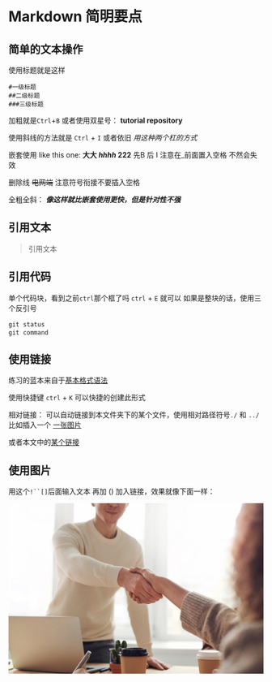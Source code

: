 # Markdown 简明要点
## 简单的文本操作
使用标题就是这样
```
#一级标题
##二级标题
###三级标题
```
加粗就是`Ctrl`+`B` 或者使用双星号： **tutorial repository**

使用斜线的方法就是 `Ctrl` + `I` 或者依旧  _用这种两个杠的方式_
  
嵌套使用 like this one: **大大 _hhhh_ 222** 先B 后 I  注意在_前面置入空格 不然会失效

删除线 ~~电网端~~ 注意符号衔接不要插入空格

全粗全斜： ***像这样就比嵌套使用更快，但是针对性不强***
  
## 引用文本
>引用文本

## 引用代码
  单个代码块，看到之前`ctrl`那个框了吗  `ctrl` + `E` 就可以
  如果是整块的话，使用三个反引号
  ```
  git status 
  git command
  ```
## 使用链接
  练习的蓝本来自于[基本格式语法](https://docs.github.com/cn/get-started/writing-on-github/getting-started-with-writing-and-formatting-on-github/basic-writing-and-formatting-syntax)

使用快捷键 `ctrl` + `K` 可以快捷的创建此形式

相对链接： 可以自动链接到本文件夹下的某个文件，使用相对路径符号`./` 和 `../` 比如插入一个 [一张图片](./pexels-fauxels-3184465.jpg)

或者本文中的[某个链接](https://github.com/luoruwei/hello-world/blob/main/README.md#markdown-%E7%AE%80%E6%98%8E%E8%A6%81%E7%82%B9)

## 使用图片
用这个`!``[]`后面输入文本 再加 () 加入链接，效果就像下面一样：

![smelly cat](./pexels-fauxels-3184465.jpg)


